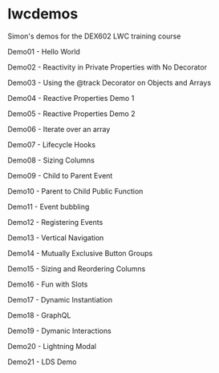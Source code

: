 # lwcdemos
Simon's demos for the DEX602 LWC training course

Demo01 - Hello World

Demo02 - Reactivity in Private Properties with No Decorator

Demo03 - Using the @track Decorator on Objects and Arrays

Demo04 - Reactive Properties Demo 1

Demo05 - Reactive Properties Demo 2

Demo06 - Iterate over an array

Demo07 - Lifecycle Hooks

Demo08 - Sizing Columns

Demo09 - Child to Parent Event

Demo10 - Parent to Child Public Function

Demo11 - Event bubbling

Demo12 - Registering Events

Demo13 - Vertical Navigation

Demo14 - Mutually Exclusive Button Groups

Demo15 - Sizing and Reordering Columns

Demo16 - Fun with Slots

Demo17 - Dynamic Instantiation

Demo18 - GraphQL

Demo19 - Dymanic Interactions

Demo20 - Lightning Modal

Demo21 - LDS Demo
